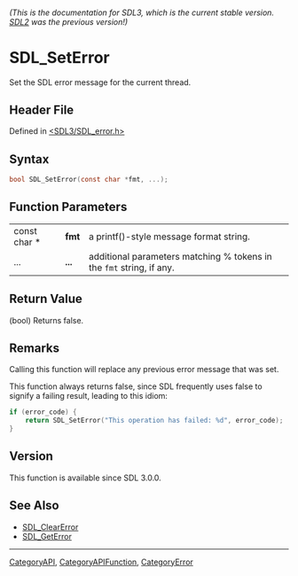 ###### (This is the documentation for SDL3, which is the current stable version. [SDL2](https://wiki.libsdl.org/SDL2/) was the previous version!)
# SDL_SetError

Set the SDL error message for the current thread.

## Header File

Defined in [<SDL3/SDL_error.h>](https://github.com/libsdl-org/SDL/blob/main/include/SDL3/SDL_error.h)

## Syntax

```c
bool SDL_SetError(const char *fmt, ...);
```

## Function Parameters

|              |         |                                                                      |
| ------------ | ------- | -------------------------------------------------------------------- |
| const char * | **fmt** | a printf()-style message format string.                              |
| ...          | **...** | additional parameters matching % tokens in the `fmt` string, if any. |

## Return Value

(bool) Returns false.

## Remarks

Calling this function will replace any previous error message that was set.

This function always returns false, since SDL frequently uses false to
signify a failing result, leading to this idiom:

```c
if (error_code) {
    return SDL_SetError("This operation has failed: %d", error_code);
}
```

## Version

This function is available since SDL 3.0.0.

## See Also

- [SDL_ClearError](SDL_ClearError)
- [SDL_GetError](SDL_GetError)

----
[CategoryAPI](CategoryAPI), [CategoryAPIFunction](CategoryAPIFunction), [CategoryError](CategoryError)

